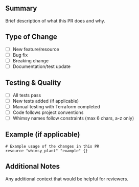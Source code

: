 ## Summary

Brief description of what this PR does and why.

## Type of Change

- [ ] New feature/resource
- [ ] Bug fix
- [ ] Breaking change
- [ ] Documentation/test update

## Testing & Quality

- [ ] All tests pass
- [ ] New tests added (if applicable)
- [ ] Manual testing with Terraform completed
- [ ] Code follows project conventions
- [ ] Whimsy names follow constraints (max 6 chars, a-z only)

## Example (if applicable)

```hcl
# Example usage of the changes in this PR
resource "whimsy_plant" "example" {}
```

## Additional Notes

Any additional context that would be helpful for reviewers.